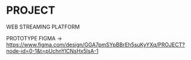 # PROJECT
WEB STREAMING PLATFORM

PROTOTYPE FIGMA ->  https://www.figma.com/design/GGA7pmSYpBBrEh5suKyYXq/PROJECT?node-id=0-1&t=pUchnYlCNsHx5lsA-1